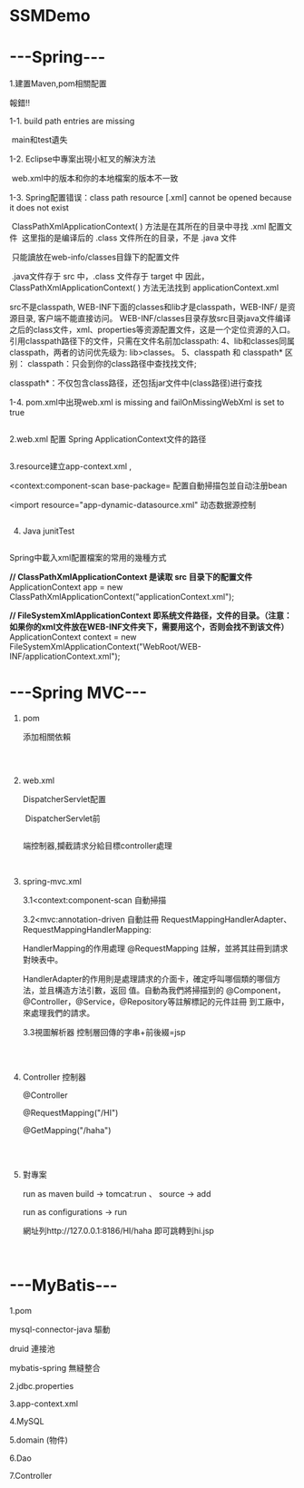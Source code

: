 # SSMDemo
# ---Spring--- 

1.建置Maven,pom相關配置

報錯!!

1-1. build path entries are missing 

​	main和test遺失

1-2. Eclipse中專案出現小紅叉的解決方法

​	web.xml中的版本和你的本地檔案的版本不一致

1-3. Spring配置错误：class path resource [.xml] cannot be opened because it does not exist

​	ClassPathXmlApplicationContext( ) 方法是在其所在的目录中寻找 .xml 配置文件
​	这里指的是编译后的 .class 文件所在的目录，不是 .java 文件

​	只能讀放在web-info/classes目錄下的配置文件

​	.java文件存于 src 中，.class 文件存于 target 中
​	因此，ClassPathXmlApplicationContext( ) 方法无法找到 applicationContext.xml



src不是classpath, WEB-INF下面的classes和lib才是classpath，WEB-INF/ 是资源目录, 客户端不能直接访问。
WEB-INF/classes目录存放src目录java文件编译之后的class文件，xml、properties等资源配置文件，这是一个定位资源的入口。引用classpath路径下的文件，只需在文件名前加classpath:
4、lib和classes同属classpath，两者的访问优先级为: lib>classes。
5、classpath 和 classpath* 区别：
classpath：只会到你的class路径中查找找文件;

classpath*：不仅包含class路径，还包括jar文件中(class路径)进行查找

1-4. pom.xml中出現web.xml is missing and  failOnMissingWebXml  is set to true

```java


```



2.web.xml 配置  Spring ApplicationContext文件的路径

```java

```



3.resource建立app-context.xml ,

<context:component-scan  base-package= 配置自動掃描包並自动注册bean 

<import resource="app-dynamic-datasource.xml" 动态数据源控制

```java

```







4. Java junitTest

```

```

Spring中載入xml配置檔案的常用的幾種方式

**// ClassPathXmlApplicationContext 是读取 src 目录下的配置文件**
ApplicationContext app = new ClassPathXmlApplicationContext("applicationContext.xml");

**//  FileSystemXmlApplicationContext 即系统文件路径，文件的目录。（注意：如果你的xml文件放在WEB-INF文件夹下，需要用这个，否则会找不到该文件）**
ApplicationContext context = new FileSystemXmlApplicationContext("WebRoot/WEB-INF/applicationContext.xml");



# ---Spring MVC--- 





1. pom

   添加相關依賴

   ```java

   ```

   ​

2. web.xml

   DispatcherServlet配置

   ​	DispatcherServlet前

   ```java

   ```

   端控制器,攔截請求分給目標controller處理

   ​

3. spring-mvc.xml

   3.1<context:component-scan 自動掃描

   3.2<mvc:annotation-driven 自動註冊 RequestMappingHandlerAdapter、		RequestMappingHandlerMapping: 

   HandlerMapping的作用處理 @RequestMapping 註解，並將其註冊到請求對映表中。

   HandlerAdapter的作用則是處理請求的介面卡，確定呼叫哪個類的哪個方法，並且構造方法引數，返回					值。自動為我們將掃描到的 @Component，@Controller，@Service，@Repository等註解標記的元件註冊				到工廠中，來處理我們的請求。

   3.3視圖解析器 控制層回傳的字串+前後綴=jsp 

   ```java

   ```

   ​

4. Controller 控制器

   @Controller

   @RequestMapping("/HI")

   @GetMapping("/haha")

   ```java

   ```

   ​

5. 對專案

   run as maven build -> tomcat:run 、 source -> add

   run as configurations -> run

   網址列http://127.0.0.1:8186/HI/haha  即可跳轉到hi.jsp

   ​


<h1>---MyBatis---</h1>

1.pom

mysql-connector-java 驅動

druid 連接池

mybatis-spring 無縫整合

2.jdbc.properties

3.app-context.xml

4.MySQL



5.domain (物件)



6.Dao



7.Controller



